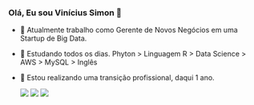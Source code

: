 ### Olá, Eu sou Vinícius Simon 👋

- 🔭 Atualmente trabalho como Gerente de Novos Negócios em uma Startup de Big Data.
- 🌱 Estudando todos os dias. Phyton > Linguagem R > Data Science > AWS > MySQL > Inglês
- 👯 Estou realizando uma transição profissional, daqui 1 ano.


  <div> 

  <a href="https://www.instagram.com/simons_rs/?hl=pt-br" target="_blank"><img src="https://img.shields.io/badge/-Instagram-%23E4405F?style=for-the-badge&logo=instagram&logoColor=white" target="_blank"></a>
  <a href = "mailto:vinienglert@gmail.com"><img src="https://img.shields.io/badge/-Gmail-%23333?style=for-the-badge&logo=gmail&logoColor=white" target="_blank"></a>
  <a href="https://www.linkedin.com/in/vin%C3%ADcius-englert-simon-81752916b/" target="_blank"><img src="https://img.shields.io/badge/-LinkedIn-%230077B5?style=for-the-badge&logo=linkedin&logoColor=white" target="_blank"></a> 
    
